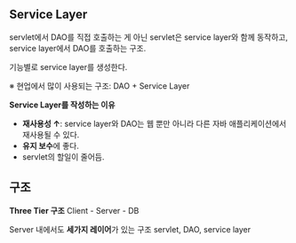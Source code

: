 ## Service Layer
servlet에서 DAO를 직접 호출하는 게 아닌
servlet은 service layer와 함께 동작하고, service layer에서 DAO를 호출하는 구조.

기능별로 service layer를 생성한다.

※ 현업에서 많이 사용되는 구조: DAO + Service Layer


**Service Layer를 작성하는 이유**
- **재사용성 ↑**: service layer와 DAO는 웹 뿐만 아니라 다른 자바 애플리케이션에서 재사용될 수 있다. 
- **유지 보수**에 좋다.
- servlet의 할일이 줄어듬.

## 구조
**Three Tier 구조**
Client - Server - DB

Server 내에서도 **세가지 레이어**가 있는 구조
servlet, DAO, service layer



<!--stackedit_data:
eyJoaXN0b3J5IjpbMTg1NTAwMTQ2NSwxNDg1Njk3MTQzLC0xMz
YwODMxMjA2XX0=
-->